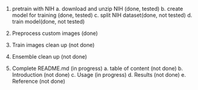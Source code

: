 1. pretrain with NIH
    a. download and unzip NIH (done, tested)
    b. create model for training (done, tested)
    c. split NIH dataset(done, not tested)
    d. train model(done, not tested)
    
2. Preprocess custom images (done)

3. Train images clean up (not done)

4. Ensemble clean up (not done)

5. Complete README.md (in progress)
    a. table of content (not done)
    b. Introduction (not done)
    c. Usage (in progress)
    d. Results (not done)
    e. Reference (not done) 
